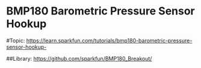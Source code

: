 BMP180 Barometric Pressure Sensor Hookup
========================================

#Topic:
    https://learn.sparkfun.com/tutorials/bmp180-barometric-pressure-sensor-hookup-

##Library:
    https://github.com/sparkfun/BMP180_Breakout/
